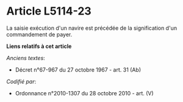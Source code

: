 # Article L5114-23

La saisie exécution d'un navire est précédée de la signification d'un commandement de payer.

**Liens relatifs à cet article**

_Anciens textes_:

  - Décret n°67-967 du 27 octobre 1967 - art. 31 (Ab)

_Codifié par_:

  - Ordonnance n°2010-1307 du 28 octobre 2010 - art. (V)
